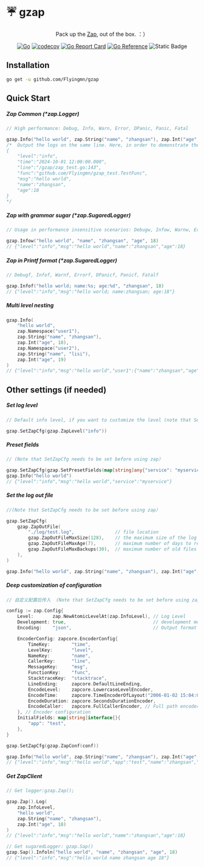 # :umbrella: gzap

<div align="center">

Pack up the [Zap](https://github.com/uber-go/zap), out of the box. ：）


[![Go](https://github.com/Flyingmn/gzap/actions/workflows/go.yml/badge.svg)](https://github.com/Flyingmn/gzap/actions/workflows/go.yml) [![codecov](https://codecov.io/github/Flyingmn/gzap/graph/badge.svg?token=I829UGIO29)](https://codecov.io/github/Flyingmn/gzap) [![Go Report Card](https://goreportcard.com/badge/github.com/Flyingmn/gzap)](https://goreportcard.com/report/github.com/Flyingmn/gzap) [![Go Reference](https://pkg.go.dev/badge/github.com/Flyingmn/gzap.svg)](https://pkg.go.dev/github.com/Flyingmn/gzap) ![Static Badge](https://img.shields.io/badge/License-MIT-blue)

</div>

## Installation

```bash
go get -u github.com/Flyingmn/gzap
```

## Quick Start

##### Zap Common (*zap.Logger)
```go
// High performance: Debug, Info, Warn, Error, DPanic, Panic, Fatal

gzap.Info("hello world", zap.String("name", "zhangsan"), zap.Int("age", 18))
/*  Output the logs on the same line. Here, in order to demonstrate the formatting of JSON
{
    "level":"info",
    "time":"2024-10-01 12:00:00.000",
    "line":"/gzap/zap_test.go:143",
    "func":"github.com/Flyingmn/gzap_test.TestFunc",
    "msg":"hello world",
    "name":"zhangsan",
    "age":18
}
*/
```

##### Zap with grammar sugar (*zap.SugaredLogger)
```go
// Usage in performance insensitive scenarios: Debugw, Infow, Warnw, Errorw, DPanicw, Panicw, Fatalw

gzap.Infow("hello world", "name", "zhangsan", "age", 18)
// {"level":"info","msg":"hello world","name":"zhangsan","age":18}
```


##### Zap in Printf format (*zap.SugaredLogger)
```go
// Debugf, Infof, Warnf, Errorf, DPanicf, Panicf, Fatalf

gzap.Infof("hello world; name:%s; age:%d", "zhangsan", 18)
// {"level":"info","msg":"hello world; name:zhangsan; age:18"}
```

##### Multi level nesting
```go
gzap.Info(
    "hello world", 
    zap.Namespace("user1"), 
    zap.String("name", "zhangsan"), 
    zap.Int("age", 18), 
    zap.Namespace("user2"), 
    zap.String("name", "lisi"), 
    zap.Int("age", 19)
)
// {"level":"info","msg":"hello world","user1":{"name":"zhangsan","age":18}}
```



## Other settings (if needed)

##### Set log level
```go
// Default info level, if you want to customize the level (note that SetZapCfg needs to be set before using logs)

gzap.SetZapCfg(gzap.ZapLevel("info"))
```

##### Preset fields
```go
// (Note that SetZapCfg needs to be set before using zap）

gzap.SetZapCfg(gzap.SetPresetFields(map[string]any{"service": "myservice"}))
gzap.Info("hello world")
// {"level":"info","msg":"hello world","service":"myservice"}
```

##### Set the log out file
```go
//(Note that SetZapCfg needs to be set before using zap）

gzap.SetZapCfg(
    gzap.ZapOutFile(
        "./log/test.log",               // file location
        gzap.ZapOutFileMaxSize(128),    // the maximum size of the log file (in MB)
        gzap.ZapOutFileMaxAge(7),       // maximum number of days to retain old files
        gzap.ZapOutFileMaxBackups(30),  // maximum number of old files retained
    ),
)

gzap.Info("hello world", zap.String("name", "zhangsan"), zap.Int("age", 18))
```

##### Deep customization of configuration
```go
// 自定义配置后传入  (Note that SetZapCfg needs to be set before using zap）

config := zap.Config{
    Level:       zap.NewAtomicLevelAt(zap.InfoLevel), // Log Level
    Development: true,                                // development mode, stack trace
    Encoding:    "json",                              // Output format console or JSON

    EncoderConfig: zapcore.EncoderConfig{
        TimeKey:        "time",
        LevelKey:       "level",
        NameKey:        "name",
        CallerKey:      "line",
        MessageKey:     "msg",
        FunctionKey:    "func",
        StacktraceKey:  "stacktrace",
        LineEnding:     zapcore.DefaultLineEnding,
        EncodeLevel:    zapcore.LowercaseLevelEncoder,                         //Lowercase encoder
        EncodeTime:     zapcore.TimeEncoderOfLayout("2006-01-02 15:04:05.000"),//Define time format
        EncodeDuration: zapcore.SecondsDurationEncoder,
        EncodeCaller:   zapcore.FullCallerEncoder, // Full path encoder
    }, // Encoder configuration
    InitialFields: map[string]interface{}{
        "app": "test",
    },
}

gzap.SetZapCfg(gzap.ZapConf(conf))

gzap.Info("hello world", zap.String("name", "zhangsan"), zap.Int("age", 18))
// {"level":"info","msg":"hello world","app":"test","name":"zhangsan","age":18}
```

##### Get ZapClient
```go
// Get logger:gzap.Zap(); 

gzap.Zap().Log(
    zap.InfoLevel, 
    "hello world", 
    zap.String("name", "zhangsan"), 
    zap.Int("age", 18)
)
// {"level":"info","msg":"hello world","name":"zhangsan","age":18}

// Get sugaredLogger: gzap.Sap()
gzap.Sap().Infoln("hello world", "name", "zhangsan", "age", 18)
// {"level":"info","msg":"hello world name zhangsan age 18"}
```
